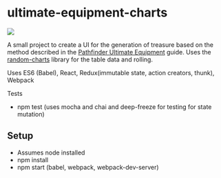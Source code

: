 # ultimate-equipment-charts

[<img src="https://travis-ci.org/shaefer/ultimate-equipment-charts.svg?branch=master">](https://travis-ci.org/shaefer/ultimate-equipment-charts)

A small project to create a UI for the generation of treasure based on the method described in the
[Pathfinder Ultimate Equipment](http://paizo.com/pathfinderRPG/prd/ultimateEquipment/appendix.html)
guide. Uses the [random-charts](https://github.com/shaefer/random-charts) library for the table
data and rolling.

Uses ES6 (Babel), React, Redux(immutable state, action creators, thunk), Webpack

Tests
* npm test (uses mocha and chai and deep-freeze for testing for state mutation)

## Setup
* Assumes node installed
* npm install
* npm start (babel, webpack, webpack-dev-server)
